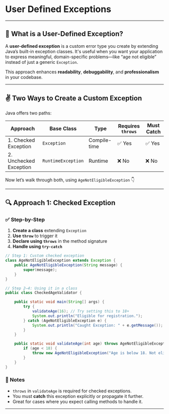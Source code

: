 # User Defined Exceptions
---

## 🧠 What is a User-Defined Exception?

A **user-defined exception** is a custom error type you create by extending Java’s built-in exception classes. It's useful when you want your application to express meaningful, domain-specific problems—like “age not eligible” instead of just a generic `Exception`.

This approach enhances **readability**, **debuggability**, and **professionalism** in your codebase.

---

## ✌️ Two Ways to Create a Custom Exception

Java offers two paths:

| Approach                    | Base Class        | Type            | Requires `throws` | Must Catch |
|-----------------------------|-------------------|------------------|--------------------|------------|
| 1. Checked Exception        | `Exception`       | Compile-time     | ✅ Yes             | ✅ Yes     |
| 2. Unchecked Exception      | `RuntimeException`| Runtime          | ❌ No              | ❌ No      |

Now let’s walk through both, using `AgeNotEligibleException` 👇

---

## 🔍 Approach 1: Checked Exception

### ✅ Step-by-Step

1. **Create a class** extending `Exception`
2. **Use `throw`** to trigger it
3. **Declare using `throws`** in the method signature
4. **Handle using `try-catch`**

```java
// Step 1: Custom checked exception
class AgeNotEligibleException extends Exception {
    public AgeNotEligibleException(String message) {
        super(message);
    }
}

// Step 2–4: Using it in a class
public class CheckedAgeValidator {

    public static void main(String[] args) {
        try {
            validateAge(16); // Try setting this to 18+
            System.out.println("Eligible for registration.");
        } catch (AgeNotEligibleException e) {
            System.out.println("Caught Exception: " + e.getMessage());
        }
    }

    public static void validateAge(int age) throws AgeNotEligibleException {
        if (age < 18) {
            throw new AgeNotEligibleException("Age is below 18. Not eligible!");
        }
    }
}
```

### 🧾 Notes

- `throws` in `validateAge` is required for checked exceptions.
- You must **catch** this exception explicitly or propagate it further.
- Great for cases where you expect calling methods to handle it.

---

